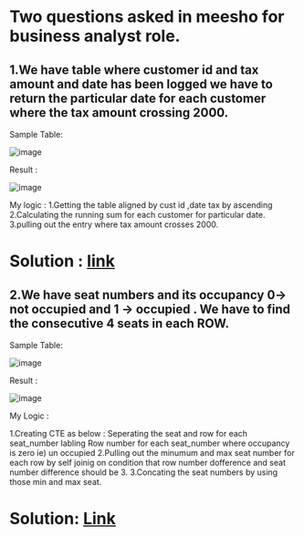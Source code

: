 # Two questions asked in meesho for business analyst role.

## 1.We have table where customer id and tax amount and date has been logged we have to return the particular date for each customer where the tax amount crossing 2000.

Sample Table:

![image](https://github.com/DeepanRaju-exe/SQL_interview_QS_Solutions/assets/68472546/971014d7-34bd-4282-8582-24c4ef4d4df4)

Result  :

![image](https://github.com/DeepanRaju-exe/SQL_interview_QS_Solutions/assets/68472546/584cf839-4533-4927-9529-23e13651abad)

My logic :
1.Getting the table aligned by cust id ,date tax by ascending
2.Calculating the running sum for each customer for particular date.
3.pulling out the entry where tax amount crosses 2000.


Solution : [link](https://github.com/DeepanRaju-exe/SQL_interview_QS_Solutions/blob/main/Meesho/Running_SUM.sql)
======================================

## 2.We have seat numbers and its occupancy 0-> not occupied and 1 -> occupied . We have to find the consecutive 4 seats in each ROW.

Sample Table:

![image](https://github.com/DeepanRaju-exe/SQL_interview_QS_Solutions/assets/68472546/6d959f77-6f01-46d6-9920-195ceafdfa29)

Result :

![image](https://github.com/DeepanRaju-exe/SQL_interview_QS_Solutions/assets/68472546/c1a4315b-7a9e-46c5-a958-1ad0cfb6b146)

My Logic :

1.Creating CTE as below :
Seperating the seat and row for each seat_number
labling Row number for each seat_number where occupancy is zero ie) un occupied
2.Pulling out the minumum and max seat number for each row by self joinig on condition that row number dofference and seat number difference should be 3.
3.Concating the seat numbers by using those min and max seat.

Solution: [Link](https://github.com/DeepanRaju-exe/SQL_interview_QS_Solutions/blob/main/Meesho/Consecutive_seats.sql)
=====================================






